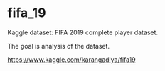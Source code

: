 # fifa_19

Kaggle dataset: FIFA 2019 complete player dataset.

The goal is analysis of the dataset.

https://www.kaggle.com/karangadiya/fifa19